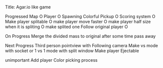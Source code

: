 Title: Agar.io like game

Progressed
  Map O
  Player O
  Spawning Colorful Pickup O
  Scoring system O
  Make player splitable O
    make player move faster O
    make player half size when it is spliting O
    make splited one Follow original player O

On Progress
  Merge the divided mass to original after some time pass away
  
Next Progress 
  Third person pointview with Following camera
  Make vs mode with socket or 1 vs 1 mode with split window
  Make player Ejectable
  

  unimportant
    Add player Color picking process 

